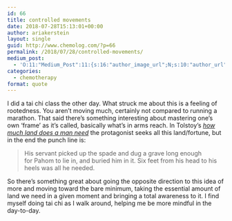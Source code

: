 ```yaml
---
id: 66
title: controlled movements
date: 2018-07-28T15:13:01+00:00
author: ariakerstein
layout: single
guid: http://www.chemolog.com/?p=66
permalink: /2018/07/28/controlled-movements/
medium_post:
  - 'O:11:"Medium_Post":11:{s:16:"author_image_url";N;s:10:"author_url";N;s:11:"byline_name";N;s:12:"byline_email";N;s:10:"cross_link";N;s:2:"id";N;s:21:"follower_notification";N;s:7:"license";N;s:14:"publication_id";N;s:6:"status";N;s:3:"url";N;}'
categories:
  - chemotherapy
format: quote
---
```

I did a tai chi class the other day. What struck me about this is a feeling of rootedness. You aren&#8217;t moving much, certainly not compared to running a marathon. That said there&#8217;s something interesting about mastering one&#8217;s own &#8216;frame&#8217; as it&#8217;s called, basically what&#8217;s in arms reach. In Tolstoy&#8217;s _[how much land does a man need](http://www.online-literature.com/tolstoy/2738/)_ the protagonist seeks all this land/fortune, but in the end the punch line is:<!--more-->

> His servant picked up the spade and dug a grave long enough for Pahom to lie in, and buried him in it. Six feet from his head to his heels was all he needed.

So there&#8217;s something great about going the opposite direction to this idea of more and moving toward the bare minimum, taking the essential amount of land we need in a given moment and bringing a total awareness to it. I find myself doing tai chi as I walk around, helping me be more mindful in the day-to-day.